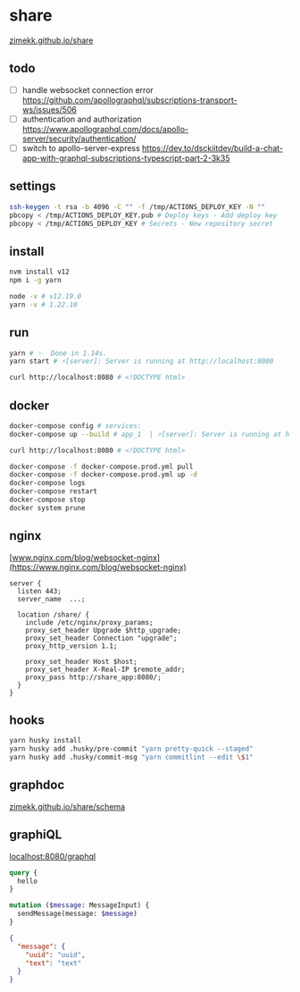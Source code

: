 # share

[zimekk.github.io/share](https://zimekk.github.io/share)

## todo

- [ ] handle websocket connection error
      https://github.com/apollographql/subscriptions-transport-ws/issues/506
- [ ] authentication and authorization
      https://www.apollographql.com/docs/apollo-server/security/authentication/
- [ ] switch to apollo-server-express
      https://dev.to/dsckiitdev/build-a-chat-app-with-graphql-subscriptions-typescript-part-2-3k35

## settings

```sh
ssh-keygen -t rsa -b 4096 -C "" -f /tmp/ACTIONS_DEPLOY_KEY -N ""
pbcopy < /tmp/ACTIONS_DEPLOY_KEY.pub # Deploy keys - Add deploy key
pbcopy < /tmp/ACTIONS_DEPLOY_KEY # Secrets - New repository secret
```

## install

```sh
nvm install v12
npm i -g yarn
```

```sh
node -v # v12.19.0
yarn -v # 1.22.10
```

## run

```sh
yarn # ✨  Done in 1.14s.
yarn start # ⚡️[server]: Server is running at http://localhost:8080
```

```sh
curl http://localhost:8080 # <!DOCTYPE html>
```

## docker

```sh
docker-compose config # services:
docker-compose up --build # app_1  | ⚡️[server]: Server is running at http://localhost:8080
```

```sh
curl http://localhost:8080 # <!DOCTYPE html>
```

```sh
docker-compose -f docker-compose.prod.yml pull
docker-compose -f docker-compose.prod.yml up -d
docker-compose logs
docker-compose restart
docker-compose stop
docker system prune
```

## nginx

[www.nginx.com/blog/websocket-nginx](https://www.nginx.com/blog/websocket-nginx)

```nginx
server {
  listen 443;
  server_name  ...;

  location /share/ {
    include /etc/nginx/proxy_params;
    proxy_set_header Upgrade $http_upgrade;
    proxy_set_header Connection "upgrade";
    proxy_http_version 1.1;

    proxy_set_header Host $host;
    proxy_set_header X-Real-IP $remote_addr;
    proxy_pass http://share_app:8080/;
  }
}
```

## hooks

```sh
yarn husky install
yarn husky add .husky/pre-commit "yarn pretty-quick --staged"
yarn husky add .husky/commit-msg "yarn commitlint --edit \$1"
```

## graphdoc

[zimekk.github.io/share/schema](https://zimekk.github.io/share/schema)

## graphiQL

[localhost:8080/graphql](http://localhost:8080/graphql)

```graphql
query {
  hello
}
```

```graphql
mutation ($message: MessageInput) {
  sendMessage(message: $message)
}
```

```json
{
  "message": {
    "uuid": "uuid",
    "text": "text"
  }
}
```
